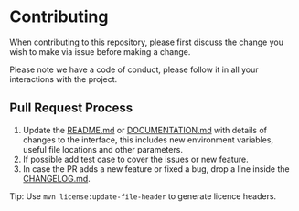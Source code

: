 # Contributing

When contributing to this repository, please first discuss the change you wish to make via issue before making a change.

Please note we have a code of conduct, please follow it in all your interactions with the project.

## Pull Request Process

1. Update the [README.md](README.md) or [DOCUMENTATION.md](DOCUMENTATION.md) with details of changes to the interface, this includes new environment
   variables, useful file locations and other parameters.
2. If possible add test case to cover the issues or new feature.
3. In case the PR adds a new feature or fixed a bug, drop a line inside the [CHANGELOG.md](CHANGELOG.md).

Tip: Use `mvn license:update-file-header` to generate licence headers.
